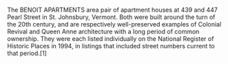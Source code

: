 The BENOIT APARTMENTS area pair of apartment houses at 439 and 447 Pearl Street in St. Johnsbury, Vermont. Both were built around the turn of the 20th century, and are respectively well-preserved examples of Colonial Revival and Queen Anne architecture with a long period of common ownership. They were each listed individually on the National Register of Historic Places in 1994, in listings that included street numbers current to that period.[1]
